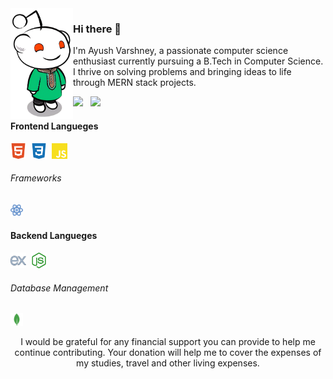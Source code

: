 <img align="left" width="100" src="avatar.webp">

### Hi there 👋
  I'm Ayush Varshney, a passionate computer science enthusiast currently pursuing a B.Tech in Computer Science. I thrive on solving problems and bringing ideas to life through MERN stack projects.

<!-- github stats -->
<picture>
<source srcset="https://github-readme-stats.vercel.app/api?username=28ayush&theme=gotham&bg_color=00000000&show_icons=true&include_all_commits&count_private=true&hide=contribs&hide_border=true&card_width=300&custom_title=My%20Stats" media="(prefers-color-scheme: dark)" />
<source srcset="https://github-readme-stats.vercel.app/api?username=28ayush&bg_color=00000000&show_icons=true&include_all_commits&count_private=true&hide=contribs&hide_border=true&card_width=300&custom_title=My%20Stats" media="(prefers-color-scheme: light), (prefers-color-scheme: no-preference)" />
<img src="https://github-readme-stats.vercel.app/api?username=28ayush&theme=gotham&bg_color=00000000&show_icons=true&include_all_commits&count_private=true&hide=contribs&hide_border=true&card_width=300&custom_title=My%20Stats" />
</picture>&nbsp;
<!-- most used langueges -->
<picture>
<source srcset="https://github-readme-stats.vercel.app/api/top-langs/?username=28ayush&layout=compact&theme=gotham&bg_color=00000000&hide_border=true" media="(prefers-color-scheme: dark)" />
<source srcset="https://github-readme-stats.vercel.app/api/top-langs/?username=28ayush&layout=compact&bg_color=00000000&hide_border=true" media="(prefers-color-scheme: light), (prefers-color-scheme: no-preference)" />
<img src="https://github-readme-stats.vercel.app/api/top-langs/?username=28ayush&layout=compact&theme=gotham&bg_color=00000000&hide_border=true" />
</picture>



#### Frontend Langueges
<code><a href="https://html.spec.whatwg.org/multipage/" title="HTML"><img loading="lazy" height="25" src="icons/html5.svg"></a></code>&nbsp;
<code><a href="https://www.w3.org/TR/CSS/#css" title="CSS"><img loading="lazy" height="25" src="icons/css3.svg"></a></code>&nbsp;
<code><a href="https://www.ecma-international.org/publications-and-standards/standards/ecma-262/" title="JAVASCRIPT"><img loading="lazy" height="25" src="icons/javascript.svg"></a></code>&nbsp;

###### Frameworks
<code><a href="https://Reactjs.org/" title="REACTJS"><img loading="lazy" height="20" src="icons/reactdotjs.svg"></a></code>&nbsp;

#### Backend Langueges
<code><a href="https://www.expressjs.com/" title="Express"><img loading="lazy" height="25" src="icons/expressdotjs.svg"></a></code>&nbsp;
<code><a href="https://nodejs.org/" title="NODEJS"><img loading="lazy" height="25" src="icons/nodedotjs.svg"></a></code>&nbsp;

###### Database Management
<code><a href="https://www.mongodb.com/" title="MONGODB"><img loading="lazy" height="20" src="icons/mongodb.svg"></a></code>&nbsp;
<br>



<!-- footer -->
<p align="center">I would be grateful for any financial support you can provide to help me continue contributing. Your donation will help me to cover the expenses of my studies, travel and other living expenses.</p>

